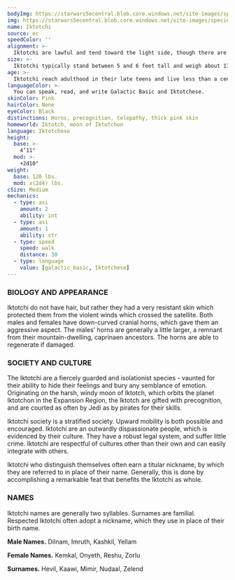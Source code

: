 ```yaml
---
bodyImg: https://starwars5ecentral.blob.core.windows.net/site-images/species/species_Iktotchi.png
img: https://starwars5ecentral.blob.core.windows.net/site-images/species/species_Iktotchi.png
name: Iktotchi
source: ec
speedColor: ''
alignment: >-
  Iktotchi are lawful and tend toward the light side, though there are exceptions.
size: >-
  Iktotchi typically stand between 5 and 6 feet tall and weigh about 170 lbs. Regardless of your position in that range, your size is Medium.
age: >-
  Iktotchi reach adulthood in their late teens and live less than a century.
languageColor: >-
  You can speak, read, and write Galactic Basic and Iktotchese. 
skinColor: Pink
hairColor: None
eyeColor: Black
distinctions: Horns, precognition, telepathy, thick pink skin
homeworld: Iktotch, moon of Iktotchon
language: Iktotchese
height:
  base: >-
    4’11"
  mod: >-
    +2d10"
weight:
  base: 120 lbs.
  mod: x(2d4) lbs.
cSize: Medium
mechanics:
  - type: asi
    amount: 2
    ability: int
  - type: asi
    amount: 1
    ability: str
  - type: speed
    speed: walk
    distance: 30
  - type: language
    value: [galactic_basic, Iktotchese]
---
```

### BIOLOGY AND APPEARANCE
Iktotchi do not have hair, but rather they had a very resistant skin which protected them from the violent winds which crossed the satellite. Both males and females have down-curved cranial horns, which gave them an aggressive aspect. The males’ horns are generally a little larger, a remnant from their mountain-dwelling, caprinaen ancestors. The horns are able to regenerate if damaged.

### SOCIETY AND CULTURE
The Iktotchi are a fiercely guarded and isolationist species - vaunted for their ability to hide their feelings and bury any semblance of emotion. Originating on the harsh, windy moon of Iktotch, which orbits the planet Iktotchon in the Expansion Region, the Iktotch are gifted with precognition, and are courted as often by Jedi as by pirates for their skills.

Iktotchi society is a stratified society. Upward mobility is both possible and encouraged. Iktotchi are an outwardly dispassionate people, which is evidenced by their culture. They have a robust legal system, and suffer little crime. Iktotchi are respectful of cultures other than their own and can easily integrate with others.

Iktotchi who distinguish themselves often earn a titular nickname, by which they are referred to in place of their name. Generally, this is done by accomplishing a remarkable feat that benefits the Iktotchi as whole.

### NAMES
Iktotchi names are generally two syllables. Surnames are familial. Respected Iktotchi often adopt a nickname, which they use in place of their birth name.

__Male Names.__ Dilnam, Imruth, Kashkil, Yellam

__Female Names.__ Kemkal, Onyeth, Reshu, Zorlu

__Surnames.__ Hevil, Kaawi, Mimir, Nudaal, Zelend



    